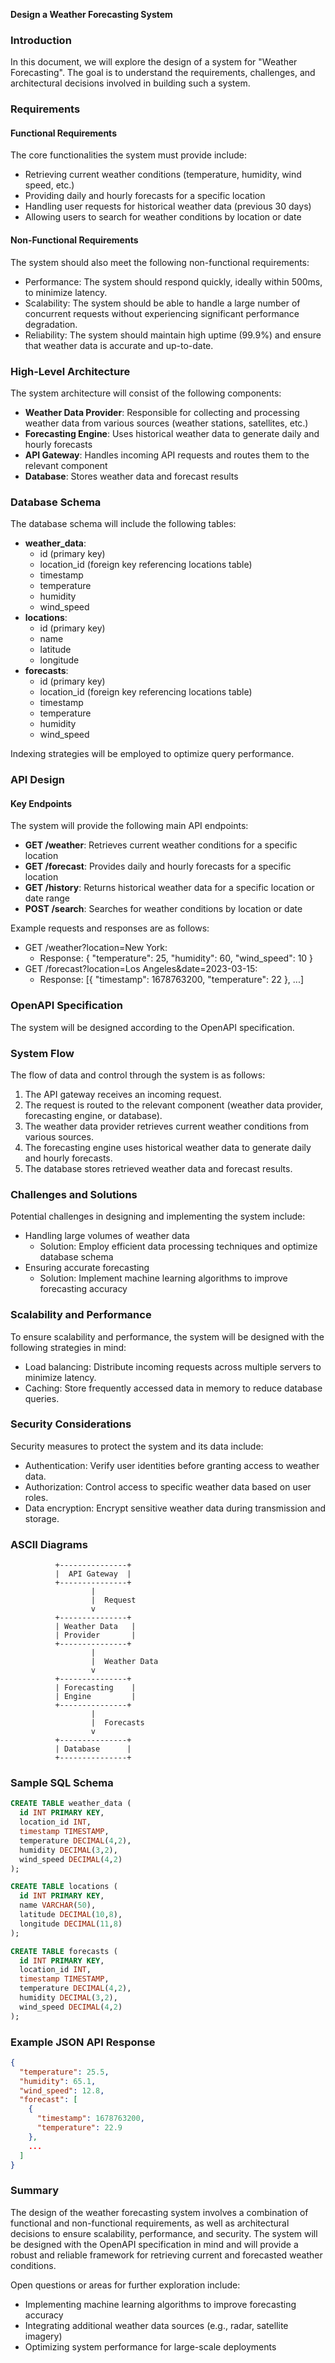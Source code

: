 **Design a Weather Forecasting System**

### Introduction

In this document, we will explore the design of a system for "Weather Forecasting". The goal is to understand the requirements, challenges, and architectural decisions involved in building such a system.

### Requirements

#### Functional Requirements
The core functionalities the system must provide include:

* Retrieving current weather conditions (temperature, humidity, wind speed, etc.)
* Providing daily and hourly forecasts for a specific location
* Handling user requests for historical weather data (previous 30 days)
* Allowing users to search for weather conditions by location or date

#### Non-Functional Requirements
The system should also meet the following non-functional requirements:

* Performance: The system should respond quickly, ideally within 500ms, to minimize latency.
* Scalability: The system should be able to handle a large number of concurrent requests without experiencing significant performance degradation.
* Reliability: The system should maintain high uptime (99.9%) and ensure that weather data is accurate and up-to-date.

### High-Level Architecture

The system architecture will consist of the following components:

* **Weather Data Provider**: Responsible for collecting and processing weather data from various sources (weather stations, satellites, etc.)
* **Forecasting Engine**: Uses historical weather data to generate daily and hourly forecasts
* **API Gateway**: Handles incoming API requests and routes them to the relevant component
* **Database**: Stores weather data and forecast results

### Database Schema

The database schema will include the following tables:

* **weather_data**:
	+ id (primary key)
	+ location_id (foreign key referencing locations table)
	+ timestamp
	+ temperature
	+ humidity
	+ wind_speed
* **locations**:
	+ id (primary key)
	+ name
	+ latitude
	+ longitude
* **forecasts**:
	+ id (primary key)
	+ location_id (foreign key referencing locations table)
	+ timestamp
	+ temperature
	+ humidity
	+ wind_speed

Indexing strategies will be employed to optimize query performance.

### API Design

#### Key Endpoints

The system will provide the following main API endpoints:

* **GET /weather**: Retrieves current weather conditions for a specific location
* **GET /forecast**: Provides daily and hourly forecasts for a specific location
* **GET /history**: Returns historical weather data for a specific location or date range
* **POST /search**: Searches for weather conditions by location or date

Example requests and responses are as follows:

* GET /weather?location=New York:
	+ Response: { "temperature": 25, "humidity": 60, "wind_speed": 10 }
* GET /forecast?location=Los Angeles&date=2023-03-15:
	+ Response: [{ "timestamp": 1678763200, "temperature": 22 }, ...]

### OpenAPI Specification

The system will be designed according to the OpenAPI specification.

### System Flow

The flow of data and control through the system is as follows:

1. The API gateway receives an incoming request.
2. The request is routed to the relevant component (weather data provider, forecasting engine, or database).
3. The weather data provider retrieves current weather conditions from various sources.
4. The forecasting engine uses historical weather data to generate daily and hourly forecasts.
5. The database stores retrieved weather data and forecast results.

### Challenges and Solutions

Potential challenges in designing and implementing the system include:

* Handling large volumes of weather data
	+ Solution: Employ efficient data processing techniques and optimize database schema
* Ensuring accurate forecasting
	+ Solution: Implement machine learning algorithms to improve forecasting accuracy

### Scalability and Performance

To ensure scalability and performance, the system will be designed with the following strategies in mind:

* Load balancing: Distribute incoming requests across multiple servers to minimize latency.
* Caching: Store frequently accessed data in memory to reduce database queries.

### Security Considerations

Security measures to protect the system and its data include:

* Authentication: Verify user identities before granting access to weather data.
* Authorization: Control access to specific weather data based on user roles.
* Data encryption: Encrypt sensitive weather data during transmission and storage.

### ASCII Diagrams
```
          +---------------+
          |  API Gateway  |
          +---------------+
                  |
                  |  Request
                  v
          +---------------+
          | Weather Data   |
          | Provider       |
          +---------------+
                  |
                  |  Weather Data
                  v
          +---------------+
          | Forecasting    |
          | Engine         |
          +---------------+
                  |
                  |  Forecasts
                  v
          +---------------+
          | Database      |
          +---------------+
```

### Sample SQL Schema
```sql
CREATE TABLE weather_data (
  id INT PRIMARY KEY,
  location_id INT,
  timestamp TIMESTAMP,
  temperature DECIMAL(4,2),
  humidity DECIMAL(3,2),
  wind_speed DECIMAL(4,2)
);

CREATE TABLE locations (
  id INT PRIMARY KEY,
  name VARCHAR(50),
  latitude DECIMAL(10,8),
  longitude DECIMAL(11,8)
);

CREATE TABLE forecasts (
  id INT PRIMARY KEY,
  location_id INT,
  timestamp TIMESTAMP,
  temperature DECIMAL(4,2),
  humidity DECIMAL(3,2),
  wind_speed DECIMAL(4,2)
);
```

### Example JSON API Response
```json
{
  "temperature": 25.5,
  "humidity": 65.1,
  "wind_speed": 12.8,
  "forecast": [
    {
      "timestamp": 1678763200,
      "temperature": 22.9
    },
    ...
  ]
}
```

### Summary

The design of the weather forecasting system involves a combination of functional and non-functional requirements, as well as architectural decisions to ensure scalability, performance, and security. The system will be designed with the OpenAPI specification in mind and will provide a robust and reliable framework for retrieving current and forecasted weather conditions.

Open questions or areas for further exploration include:

* Implementing machine learning algorithms to improve forecasting accuracy
* Integrating additional weather data sources (e.g., radar, satellite imagery)
* Optimizing system performance for large-scale deployments